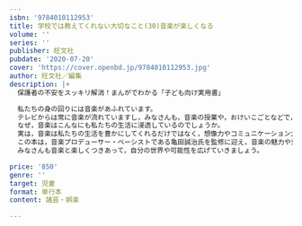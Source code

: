 ```yaml
---
isbn: '9784010112953'
title: 学校では教えてくれない大切なこと(30)音楽が楽しくなる
volume: ''
series: ''
publisher: 旺文社
pubdate: '2020-07-20'
cover: 'https://cover.openbd.jp/9784010112953.jpg'
author: 旺文社／編集
description: |+
  保護者の不安をスッキリ解消！まんがでわかる「子ども向け実用書」

  私たちの身の回りには音楽があふれています。
  テレビからは常に音楽が流れていますし，みなさんも，音楽の授業や，おけいこごとなどで，日常的に音楽とふれあっていると思います。
  なぜ，音楽はこんなにも私たちの生活に浸透しているのでしょうか。
  実は，音楽は私たちの生活を豊かにしてくれるだけではなく，想像力やコミュニケーション力など，将来にわたって役立つ力を身につける重要な役割も果たしているのです。
  この本は，音楽プロデューサー・ベーシストである亀田誠治氏を監修に迎え，音楽の魅力や重要性をまんがで楽しく伝える内容となっています。
  みなさんも音楽と楽しくつきあって，自分の世界や可能性を広げていきましょう。

price: '850'
genre: ''
target: 児童
format: 単行本
content: 諸芸・娯楽

---
```

